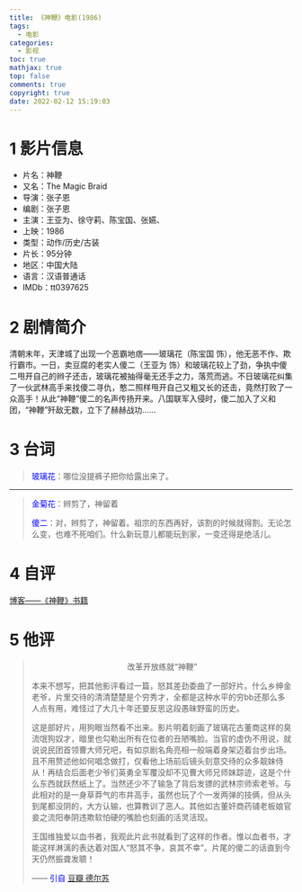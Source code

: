 ```yaml
---
title: 《神鞭》电影(1986)
tags:
  - 电影
categories:
  - 影视
toc: true
mathjax: true
top: false
comments: true
copyright: true
date: 2022-02-12 15:19:03
---
```


# 1 影片信息

* 片名：神鞭
* 又名：The Magic Braid
* 导演：张子恩
* 编剧：张子恩
* 主演：王亚为、徐守莉、陈宝国、张嬿、
* 上映：1986
* 类型：动作/历史/古装
* 片长：95分钟
* 地区：中国大陆
* 语言：汉语普通话
* IMDb：tt0397625

# 2 剧情简介

清朝末年，天津城了出现一个恶霸地痞——玻璃花（陈宝国 饰），他无恶不作、欺行霸市。一日，卖豆腐的老实人傻二（王亚为 饰）和玻璃花较上了劲，争执中傻二甩开自己的辫子还击，玻璃花被抽得毫无还手之力，落荒而逃。不日玻璃花纠集了一伙武林高手来找傻二寻仇，憨二照样甩开自己又粗又长的还击，竟然打败了一众高手！从此“神鞭”傻二的名声传扬开来。八国联军入侵时，傻二加入了义和团，“神鞭”歼敌无数，立下了赫赫战功…… 

# 3 台词

> <font color=blue>玻璃花</font>：哪位没提裤子把你给露出来了。

***

> <font color=blue>金菊花</font>：辫剪了，神留着
>
> <font color=blue>傻二</font>：对，辫剪了，神留着。祖宗的东西再好，该割的时候就得割。无论怎么变，也难不死咱们。什么新玩意儿都能玩到家，一变还得是绝活儿。

# 4 自评

[博客——《神鞭》书籍](https://dragonliu.tk/2022/02/12/%E3%80%8A%E7%A5%9E%E9%9E%AD%E3%80%8B%E4%B9%A6%E7%B1%8D/)

# 5 他评

> <center>改革开放练就“神鞭”</center>
>
> 本来不想写，把其他影评看过一篇，怒其差劲委曲了一部好片。什么乡绅金老爷，片里交待的清清楚楚是个穷秀才，全都是这种水平的穷bb还那么多人点有用，难怪过了大几十年还要反思这段愚昧野蛮的历史。
>
> 这是部好片，用狗眼当然看不出来。影片明着刻画了玻璃花古董商这样的臭流氓狗奴才，暗里也勾勒出所有在位者的丑陋嘴脸。当官的虚伪不用说，就说说民团首领曹大师兄吧，有如京剧名角亮相一般端着身架迈着台步出场。且不用赘述他如何唱念做打，仅看他上场前后镜头刻意交待的众多靓妹侍从！再结合后面老少爷们英勇全军覆没却不见曹大师兄师妹踪迹，这是个什么东西就跃然纸上了。当然还少不了输急了背后发镖的武林宗师索老爷。与此相对的是一身草莽气的市井高手，虽然也玩了个一发两弹的技俩，但从头到尾都没阴的，大方认输，也算教训了恶人。其他如古董奸商药铺老板娘官妾之流阳奉阴违欺软怕硬的嘴脸也刻画的活灵活现。
>
> 王国维独爱以血书者，我观此片此书就看到了这样的作者。惟以血者书，才能这样淋漓的表达着对国人“怒其不争，哀其不幸”。片尾的傻二的话直到今天仍然振聋发聩！
>
> ——   <font color=blue>引自 [豆瓣 德尔苏 ](https://movie.douban.com/review/10056840/?dt_dapp=1&dt_platform=com.douban.activity.qq_session)</font>
